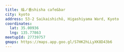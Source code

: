 ```yaml
---
title: 焔ノ香shisha cafe&bar
city: kyoto
address: 53-2 Saikaishichō, Higashiyama Ward, Kyoto
coordinates:
  lat: 35.00936
  lng: 135.77863
meetupId: 27739757
gmaps: https://maps.app.goo.gl/S7HK2hLLyXK8D43b6
---
```


